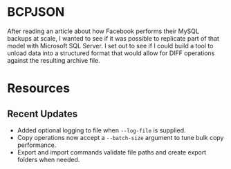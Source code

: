 # BCPJSON

After reading an article about how Facebook performs their MySQL backups at scale, I wanted to see if it was possible to replicate part of that model with Microsoft SQL Server.
I set out to see if I could build a tool to unload data into a structured format that would allow for DIFF operations against the resulting archive file.

# Resources

## Recent Updates
- Added optional logging to file when `--log-file` is supplied.
- Copy operations now accept a `--batch-size` argument to tune bulk copy performance.
- Export and import commands validate file paths and create export folders when needed.
